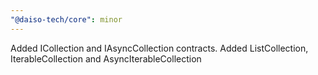 ```yaml
---
"@daiso-tech/core": minor
---
```


Added ICollection and IAsyncCollection contracts. Added ListCollection, IterableCollection and AsyncIterableCollection
